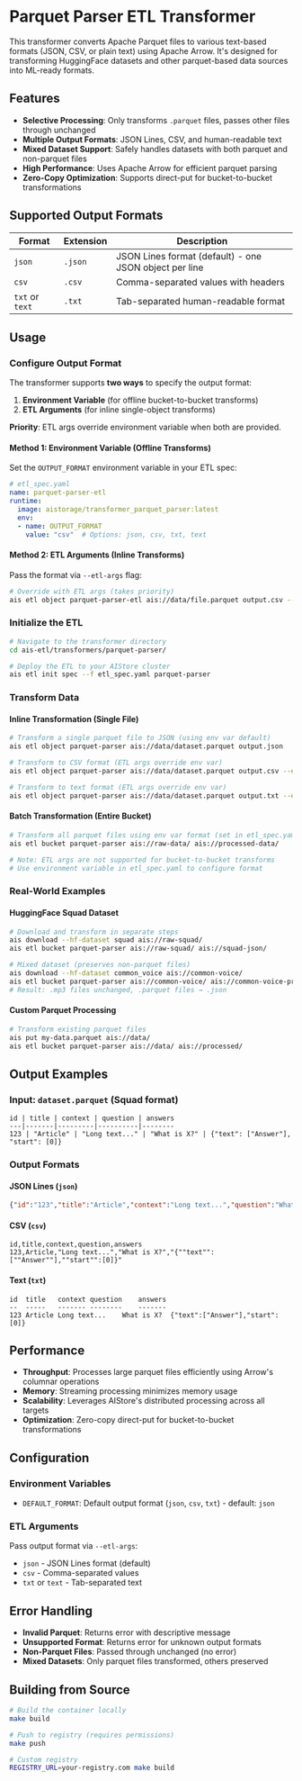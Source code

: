 # Parquet Parser ETL Transformer

This transformer converts Apache Parquet files to various text-based formats (JSON, CSV, or plain text) using Apache Arrow. It's designed for transforming HuggingFace datasets and other parquet-based data sources into ML-ready formats.

## Features

- **Selective Processing**: Only transforms `.parquet` files, passes other files through unchanged
- **Multiple Output Formats**: JSON Lines, CSV, and human-readable text
- **Mixed Dataset Support**: Safely handles datasets with both parquet and non-parquet files
- **High Performance**: Uses Apache Arrow for efficient parquet parsing
- **Zero-Copy Optimization**: Supports direct-put for bucket-to-bucket transformations

## Supported Output Formats

| Format | Extension | Description |
|--------|-----------|-------------|
| `json` | `.json` | JSON Lines format (default) - one JSON object per line |
| `csv` | `.csv` | Comma-separated values with headers |
| `txt` or `text` | `.txt` | Tab-separated human-readable format |

## Usage

### Configure Output Format

The transformer supports **two ways** to specify the output format:

1. **Environment Variable** (for offline bucket-to-bucket transforms)
2. **ETL Arguments** (for inline single-object transforms)

**Priority**: ETL args override environment variable when both are provided.

#### Method 1: Environment Variable (Offline Transforms)

Set the `OUTPUT_FORMAT` environment variable in your ETL spec:

```yaml
# etl_spec.yaml
name: parquet-parser-etl
runtime:
  image: aistorage/transformer_parquet_parser:latest
  env:
  - name: OUTPUT_FORMAT
    value: "csv"  # Options: json, csv, txt, text
```

#### Method 2: ETL Arguments (Inline Transforms)

Pass the format via `--etl-args` flag:

```bash
# Override with ETL args (takes priority)
ais etl object parquet-parser-etl ais://data/file.parquet output.csv --etl-args csv
```

### Initialize the ETL

```bash
# Navigate to the transformer directory
cd ais-etl/transformers/parquet-parser/

# Deploy the ETL to your AIStore cluster
ais etl init spec --f etl_spec.yaml parquet-parser
```

### Transform Data

#### Inline Transformation (Single File)
```bash
# Transform a single parquet file to JSON (using env var default)
ais etl object parquet-parser ais://data/dataset.parquet output.json

# Transform to CSV format (ETL args override env var)
ais etl object parquet-parser ais://data/dataset.parquet output.csv --etl-args csv

# Transform to text format (ETL args override env var)
ais etl object parquet-parser ais://data/dataset.parquet output.txt --etl-args text
```

#### Batch Transformation (Entire Bucket)
```bash
# Transform all parquet files using env var format (set in etl_spec.yaml)
ais etl bucket parquet-parser ais://raw-data/ ais://processed-data/

# Note: ETL args are not supported for bucket-to-bucket transforms
# Use environment variable in etl_spec.yaml to configure format
```

### Real-World Examples

#### HuggingFace Squad Dataset
```bash
# Download and transform in separate steps
ais download --hf-dataset squad ais://raw-squad/
ais etl bucket parquet-parser ais://raw-squad/ ais://squad-json/

# Mixed dataset (preserves non-parquet files)
ais download --hf-dataset common_voice ais://common-voice/
ais etl bucket parquet-parser ais://common-voice/ ais://common-voice-processed/
# Result: .mp3 files unchanged, .parquet files → .json
```

#### Custom Parquet Processing
```bash
# Transform existing parquet files
ais put my-data.parquet ais://data/
ais etl bucket parquet-parser ais://data/ ais://processed/
```

## Output Examples

### Input: `dataset.parquet` (Squad format)
```
id | title | context | question | answers
---|-------|---------|----------|--------
123 | "Article" | "Long text..." | "What is X?" | {"text": ["Answer"], "start": [0]}
```

### Output Formats

#### JSON Lines (`json`)
```json
{"id":"123","title":"Article","context":"Long text...","question":"What is X?","answers":{"text":["Answer"],"start":[0]}}
```

#### CSV (`csv`)
```csv
id,title,context,question,answers
123,Article,"Long text...","What is X?","{""text"":[""Answer""],""start"":[0]}"
```

#### Text (`txt`)
```
id	title	context	question	answers
--	-----	-------	--------	-------
123	Article	Long text...	What is X?	{"text":["Answer"],"start":[0]}
```

## Performance

- **Throughput**: Processes large parquet files efficiently using Arrow's columnar operations
- **Memory**: Streaming processing minimizes memory usage
- **Scalability**: Leverages AIStore's distributed processing across all targets
- **Optimization**: Zero-copy direct-put for bucket-to-bucket transformations

## Configuration

### Environment Variables
- `DEFAULT_FORMAT`: Default output format (`json`, `csv`, `txt`) - default: `json`

### ETL Arguments
Pass output format via `--etl-args`:
- `json` - JSON Lines format (default)
- `csv` - Comma-separated values
- `txt` or `text` - Tab-separated text

## Error Handling

- **Invalid Parquet**: Returns error with descriptive message
- **Unsupported Format**: Returns error for unknown output formats
- **Non-Parquet Files**: Passed through unchanged (no error)
- **Mixed Datasets**: Only parquet files transformed, others preserved

## Building from Source

```bash
# Build the container locally
make build

# Push to registry (requires permissions)
make push

# Custom registry
REGISTRY_URL=your-registry.com make build
```